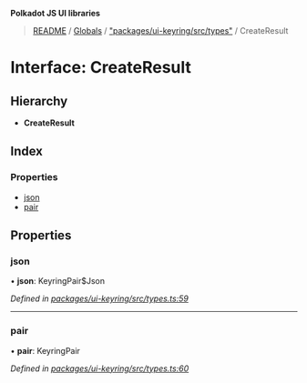 **Polkadot JS UI libraries**

> [README](../README.md) / [Globals](../globals.md) / ["packages/ui-keyring/src/types"](../modules/_packages_ui_keyring_src_types_.md) / CreateResult

# Interface: CreateResult

## Hierarchy

* **CreateResult**

## Index

### Properties

* [json](_packages_ui_keyring_src_types_.createresult.md#json)
* [pair](_packages_ui_keyring_src_types_.createresult.md#pair)

## Properties

### json

•  **json**: KeyringPair$Json

*Defined in [packages/ui-keyring/src/types.ts:59](https://github.com/polkadot-js/ui/blob/678d4dc5/packages/ui-keyring/src/types.ts#L59)*

___

### pair

•  **pair**: KeyringPair

*Defined in [packages/ui-keyring/src/types.ts:60](https://github.com/polkadot-js/ui/blob/678d4dc5/packages/ui-keyring/src/types.ts#L60)*
